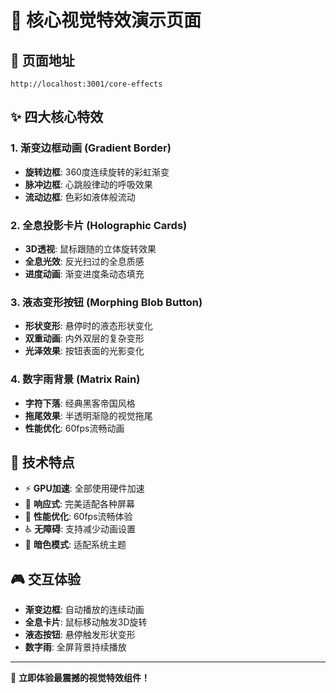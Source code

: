 # 🎨 核心视觉特效演示页面

## 📍 页面地址
```
http://localhost:3001/core-effects
```

## ✨ 四大核心特效

### 1. **渐变边框动画 (Gradient Border)**
- **旋转边框**: 360度连续旋转的彩虹渐变
- **脉冲边框**: 心跳般律动的呼吸效果
- **流动边框**: 色彩如液体般流动

### 2. **全息投影卡片 (Holographic Cards)**
- **3D透视**: 鼠标跟随的立体旋转效果
- **全息光效**: 反光扫过的全息质感
- **进度动画**: 渐变进度条动态填充

### 3. **液态变形按钮 (Morphing Blob Button)**
- **形状变形**: 悬停时的液态形状变化
- **双重动画**: 内外双层的复杂变形
- **光泽效果**: 按钮表面的光影变化

### 4. **数字雨背景 (Matrix Rain)**
- **字符下落**: 经典黑客帝国风格
- **拖尾效果**: 半透明渐隐的视觉拖尾
- **性能优化**: 60fps流畅动画

## 🚀 技术特点

- ⚡ **GPU加速**: 全部使用硬件加速
- 📱 **响应式**: 完美适配各种屏幕
- 🎯 **性能优化**: 60fps流畅体验
- ♿ **无障碍**: 支持减少动画设置
- 🌙 **暗色模式**: 适配系统主题

## 🎮 交互体验

- **渐变边框**: 自动播放的连续动画
- **全息卡片**: 鼠标移动触发3D旋转
- **液态按钮**: 悬停触发形状变形
- **数字雨**: 全屏背景持续播放

---

🎉 **立即体验最震撼的视觉特效组件！**
